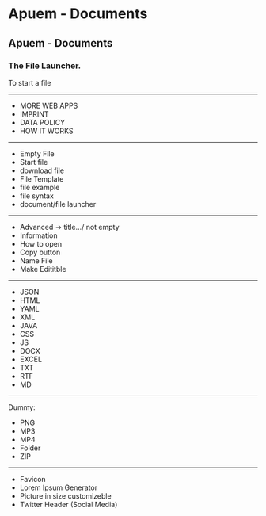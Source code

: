 # Apuem - Documents

## Apuem - Documents
### The File Launcher.

To start a file

---

- MORE WEB APPS
- IMPRINT
- DATA POLICY
- HOW IT WORKS

---

- Empty File
- Start file
- download file
- File Template
- file example
- file syntax
- document/file launcher

---

- Advanced -> title.../ not empty
- Information
- How to open
- Copy button
- Name File
- Make Edititble

---

- JSON
- HTML
- YAML
- XML
- JAVA
- CSS
- JS
- DOCX
- EXCEL
- TXT
- RTF
- MD

---

Dummy:

- PNG
- MP3
- MP4
- Folder
- ZIP

---

- Favicon
- Lorem Ipsum Generator
- Picture in size customizeble
- Twitter Header (Social Media)

